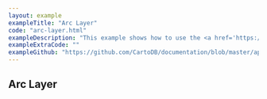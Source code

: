 ```yaml
---
layout: example
exampleTitle: "Arc Layer"
code: "arc-layer.html"
exampleDescription: "This example shows how to use the <a href='https://deck.gl/docs/api-reference/layers/arc-layer' target='_blank'>ArcLayer</a> to render raised arcs joining pairs of source and target points."
exampleExtraCode: ""
exampleGithub: "https://github.com/CartoDB/documentation/blob/master/app/content/deck-gl/examples/advanced-examples/arc-layer.html"
---
```


## Arc Layer
